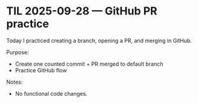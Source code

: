 # TIL 2025-09-28 — GitHub PR practice

Today I practiced creating a branch, opening a PR, and merging in GitHub.

Purpose:
- Create one counted commit + PR merged to default branch
- Practice GitHub flow

Notes:
- No functional code changes.
